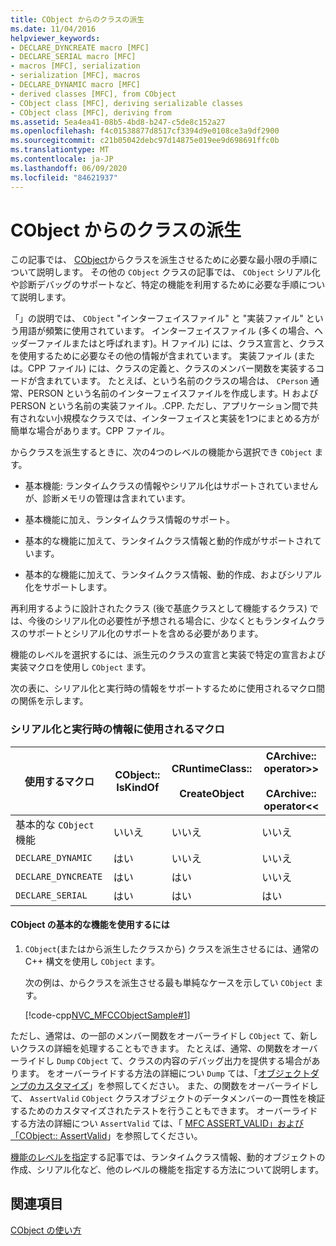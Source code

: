 ```yaml
---
title: CObject からのクラスの派生
ms.date: 11/04/2016
helpviewer_keywords:
- DECLARE_DYNCREATE macro [MFC]
- DECLARE_SERIAL macro [MFC]
- macros [MFC], serialization
- serialization [MFC], macros
- DECLARE_DYNAMIC macro [MFC]
- derived classes [MFC], from CObject
- CObject class [MFC], deriving serializable classes
- CObject class [MFC], deriving from
ms.assetid: 5ea4ea41-08b5-4bd8-b247-c5de8c152a27
ms.openlocfilehash: f4c01538877d8517cf3394d9e0108ce3a9df2900
ms.sourcegitcommit: c21b05042debc97d14875e019ee9d698691ffc0b
ms.translationtype: MT
ms.contentlocale: ja-JP
ms.lasthandoff: 06/09/2020
ms.locfileid: "84621937"
---
```

# <a name="deriving-a-class-from-cobject"></a>CObject からのクラスの派生

この記事では、 [CObject](reference/cobject-class.md)からクラスを派生させるために必要な最小限の手順について説明します。 その他の `CObject` クラスの記事では、 `CObject` シリアル化や診断デバッグのサポートなど、特定の機能を利用するために必要な手順について説明します。

「」の説明では、 `CObject` "インターフェイスファイル" と "実装ファイル" という用語が頻繁に使用されています。 インターフェイスファイル (多くの場合、ヘッダーファイルまたはと呼ばれます)。H ファイル) には、クラス宣言と、クラスを使用するために必要なその他の情報が含まれています。 実装ファイル (または。CPP ファイル) には、クラスの定義と、クラスのメンバー関数を実装するコードが含まれています。 たとえば、という名前のクラスの場合は、 `CPerson` 通常、PERSON という名前のインターフェイスファイルを作成します。H および PERSON という名前の実装ファイル。.CPP. ただし、アプリケーション間で共有されない小規模なクラスでは、インターフェイスと実装を1つにまとめる方が簡単な場合があります。CPP ファイル。

からクラスを派生するときに、次の4つのレベルの機能から選択でき `CObject` ます。

- 基本機能: ランタイムクラスの情報やシリアル化はサポートされていませんが、診断メモリの管理は含まれています。

- 基本機能に加え、ランタイムクラス情報のサポート。

- 基本的な機能に加えて、ランタイムクラス情報と動的作成がサポートされています。

- 基本的な機能に加えて、ランタイムクラス情報、動的作成、およびシリアル化をサポートします。

再利用するように設計されたクラス (後で基底クラスとして機能するクラス) では、今後のシリアル化の必要性が予想される場合に、少なくともランタイムクラスのサポートとシリアル化のサポートを含める必要があります。

機能のレベルを選択するには、派生元のクラスの宣言と実装で特定の宣言および実装マクロを使用し `CObject` ます。

次の表に、シリアル化と実行時の情報をサポートするために使用されるマクロ間の関係を示します。

### <a name="macros-used-for-serialization-and-run-time-information"></a>シリアル化と実行時の情報に使用されるマクロ

|使用するマクロ|CObject:: IsKindOf|CRuntimeClass::<br /><br /> CreateObject|CArchive:: operator>><br /><br /> CArchive:: operator<<|
|----------------|-----------------------|--------------------------------------|-------------------------------------------------------|
|基本的な `CObject` 機能|いいえ|いいえ|いいえ|
|`DECLARE_DYNAMIC`|はい|いいえ|いいえ|
|`DECLARE_DYNCREATE`|はい|はい|いいえ|
|`DECLARE_SERIAL`|はい|はい|はい|

#### <a name="to-use-basic-cobject-functionality"></a>CObject の基本的な機能を使用するには

1. `CObject`(またはから派生したクラスから) クラスを派生させるには、通常の C++ 構文を使用し `CObject` ます。

   次の例は、からクラスを派生させる最も単純なケースを示してい `CObject` ます。

   [!code-cpp[NVC_MFCCObjectSample#1](codesnippet/cpp/deriving-a-class-from-cobject_1.h)]

ただし、通常は、の一部のメンバー関数をオーバーライドし `CObject` て、新しいクラスの詳細を処理することもできます。 たとえば、通常、の関数をオーバーライドし `Dump` `CObject` て、クラスの内容のデバッグ出力を提供する場合があります。 をオーバーライドする方法の詳細につい `Dump` ては、「[オブジェクトダンプのカスタマイズ](/previous-versions/visualstudio/visual-studio-2010/sc15kz85(v=vs.100))」を参照してください。 また、の関数をオーバーライドして、 `AssertValid` `CObject` クラスオブジェクトのデータメンバーの一貫性を検証するためのカスタマイズされたテストを行うこともできます。 オーバーライドする方法の詳細につい `AssertValid` ては、「 [MFC ASSERT_VALID」および「CObject:: AssertValid](reference/diagnostic-services.md#assert_valid)」を参照してください。

[機能のレベルを指定](specifying-levels-of-functionality.md)する記事では、ランタイムクラス情報、動的オブジェクトの作成、シリアル化など、他のレベルの機能を指定する方法について説明します。

## <a name="see-also"></a>関連項目

[CObject の使い方](using-cobject.md)
